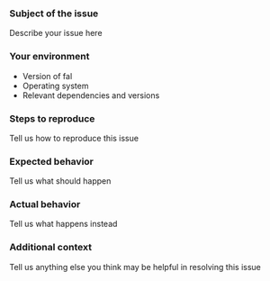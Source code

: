 ### Subject of the issue

Describe your issue here

### Your environment

* Version of fal
* Operating system
* Relevant dependencies and versions

### Steps to reproduce

Tell us how to reproduce this issue

### Expected behavior

Tell us what should happen

### Actual behavior

Tell us what happens instead

### Additional context

Tell us anything else you think may be helpful in resolving this issue